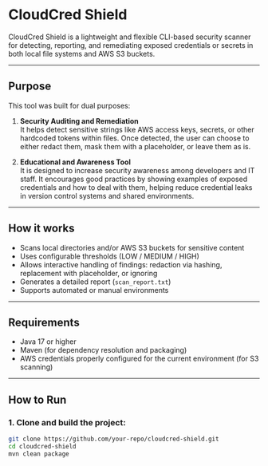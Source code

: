 # CloudCred Shield

CloudCred Shield is a lightweight and flexible CLI-based security scanner for detecting, reporting, and remediating exposed credentials or secrets in both local file systems and AWS S3 buckets.

---

## Purpose

This tool was built for dual purposes:

1. **Security Auditing and Remediation**  
   It helps detect sensitive strings like AWS access keys, secrets, or other hardcoded tokens within files. Once detected, the user can choose to either redact them, mask them with a placeholder, or leave them as is.

2. **Educational and Awareness Tool**  
   It is designed to increase security awareness among developers and IT staff. It encourages good practices by showing examples of exposed credentials and how to deal with them, helping reduce credential leaks in version control systems and shared environments.

---

## How it works

- Scans local directories and/or AWS S3 buckets for sensitive content
- Uses configurable thresholds (LOW / MEDIUM / HIGH)
- Allows interactive handling of findings: redaction via hashing, replacement with placeholder, or ignoring
- Generates a detailed report (`scan_report.txt`)
- Supports automated or manual environments

---

## Requirements

- Java 17 or higher
- Maven (for dependency resolution and packaging)
- AWS credentials properly configured for the current environment (for S3 scanning)

---

## How to Run

### 1. Clone and build the project:
```bash
git clone https://github.com/your-repo/cloudcred-shield.git
cd cloudcred-shield
mvn clean package
